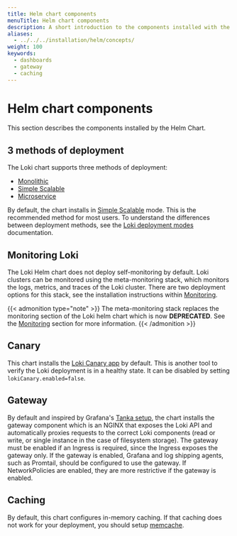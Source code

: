 ```yaml
---
title: Helm chart components
menuTitle: Helm chart components
description: A short introduction to the components installed with the Loki Helm Chart.
aliases:
  - ../../../installation/helm/concepts/
weight: 100
keywords:
  - dashboards
  - gateway
  - caching
---
```


# Helm chart components

This section describes the components installed by the Helm Chart.

## 3 methods of deployment

The Loki chart supports three methods of deployment:
- [Monolithic](../install-monolithic/) 
- [Simple Scalable](../install-scalable/)
- [Microservice](../install-microservices/)

By default, the chart installs in [Simple Scalable](../install-scalable/) mode. This is the recommended method for most users. To understand the differences between deployment methods, see the [Loki deployment modes](../../../../get-started/deployment-modes/) documentation.

## Monitoring Loki

The Loki Helm chart does not deploy self-monitoring by default. Loki clusters can be monitored using the meta-monitoring stack, which monitors the logs, metrics, and traces of the Loki cluster. There are two deployment options for this stack, see the installation instructions within [Monitoring](../monitor-and-alert/).

{{< admonition type="note" >}}
The meta-monitoring stack replaces the monitoring section of the Loki helm chart which is now **DEPRECATED**. See the [Monitoring](../monitor-and-alert/) section for more information.
{{< /admonition >}}


## Canary

This chart installs the [Loki Canary app](../../../../operations/loki-canary/) by default. This is another tool to verify the Loki deployment is in a healthy state. It can be disabled by setting `lokiCanary.enabled=false`.

## Gateway

By default and inspired by Grafana's [Tanka setup](https://github.com/grafana/loki/blob/main/production/ksonnet/loki), the chart
installs the gateway component which is an NGINX that exposes the Loki API and automatically proxies requests to the correct
Loki components (read or write, or single instance in the case of filesystem storage).
The gateway must be enabled if an Ingress is required, since the Ingress exposes the gateway only.
If the gateway is enabled, Grafana and log shipping agents, such as Promtail, should be configured to use the gateway.
If NetworkPolicies are enabled, they are more restrictive if the gateway is enabled.

## Caching

By default, this chart configures in-memory caching. If that caching does not work for your deployment, you should setup [memcache](../../../../operations/caching/).
